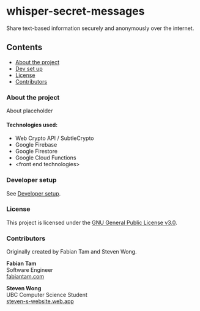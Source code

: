 # whisper-secret-messages

Share text-based information securely and anonymously over the internet.

## Contents

* [About the project](#about-the-project)
* [Dev set up](#developer-setup)
* [License](#license)
* [Contributors](#contributors)

### About the project

About placeholder

#### Technologies used:
- Web Crypto API / SubtleCrypto
- Google Firebase
- Google Firestore
- Google Cloud Functions
- \<front end technologies>

### Developer setup

See [Developer setup](docs/dev-setup.md).

### License

This project is licensed under the [GNU General Public License v3.0](LICENSE.md).

### Contributors

Originally created by Fabian Tam and Steven Wong.

**Fabian Tam**<br>
Software Engineer<br>
[fabiantam.com](https://fabiantam.com)

**Steven Wong**<br>
UBC Computer Science Student<br>
[steven-s-website.web.app](https://steven-s-website.web.app)
